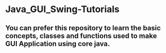 # Java_GUI_Swing-Tutorials
## You can prefer this repository to learn the basic concepts, classes and functions used to make GUI Application using core java.
